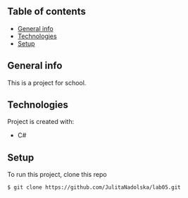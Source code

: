 ## Table of contents
* [General info](#general-info)
* [Technologies](#technologies)
* [Setup](#setup)

## General info
This is a project for school.

## Technologies
Project is created with:
* C#

## Setup
To run this project, clone this repo 

```
$ git clone https://github.com/JulitaNadolska/lab05.git
```
